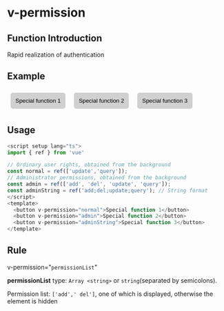 # v-permission

## Function Introduction

Rapid realization of authentication

## Example

<script setup lang="ts">
import { ref } from 'vue'

// Ordinary user rights, obtained from the background
const normal = ref(['update','query']);
// Administrator permissions, obtained from the background
const admin = ref(['add', 'del', 'update', 'query']);
const adminString = ref('add;del;update;query'); // String format
</script>

<button v-permission="normal">Special function 1</button>
<button v-permission="admin">Special function 2</button>
<button v-permission="adminString">Special function 3</button>

## Usage

```javascript {11-13}
<script setup lang="ts">
import { ref } from 'vue'

// Ordinary user rights, obtained from the background
const normal = ref(['update','query']);
// Administrator permissions, obtained from the background
const admin = ref(['add', 'del', 'update', 'query']);
const adminString = ref('add;del;update;query'); // String format
</script>
<template>
  <button v-permission="normal">Special function 1</button>
  <button v-permission="admin">Special function 2</button>
  <button v-permission="adminString">Special function 3</button>
</template>
```

## Rule

v-permission="`permissionList`"

**permissionList** type: `Array <string>` or `string`(separated by semicolons).

Permission list: `['add',' del']`, one of which is displayed, otherwise the element is hidden

<style scoped>
button {
    border: 1px solid #ccc;
    padding: 10px;
    border-radius: 5px;
    margin: .5rem;
    background: rgba(125, 125, 125, 0.35);
}
</style>


